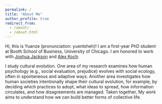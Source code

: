 ```yaml
---
permalink: /
title: "About Me"
author_profile: true
redirect_from: 
  - /about/
  - /about.html
---
```


Hi, this is Yuanze (pronunciation: yuentsheh)! I am a first-year PhD student at Booth School of Business, University of Chicago. I am honored to work with [Joshua Jackson](https://www.joshuaconradjackson.com/) and [Alex Koch](https://alexkoch.site/).

I study cultural evolution. One area of my research examines how human psychology (e.g., social evaluation, prejudice) evolves with social ecology, often in spontaneous and adaptive ways. Another area investigates how human societies intentionally shape their cultural evolution, for example, by deciding which practices to adopt, what ideas to spread, how information circulates, and how disagreements are managed. Taken together, My work aims to understand how we can build better forms of collective life.

<p style="text-align:center;margin-top:20px;">
<script type="text/javascript" id="clustrmaps" src="//clustrmaps.com/map_v2.js?d=HhrBCMvvM0ADB46f8r2wVXbDz1I0B3sdZ74VDjmfZwY&cl=ffffff&co=ffffff&cmo=126d3b&cmn=cb0821&ct=808080"></script>
</p>


